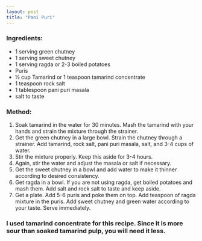 ```yaml
---
layout: post
title: "Pani Puri"
---
```




### Ingredients:
* 1 serving green chutney
* 1 serving sweet chutney
* 1 serving ragda or 2-3 boiled potatoes
* Puris
* ½ cup Tamarind or 1 teaspoon tamarind concentrate
* 1 teaspoon rock salt
* 1 tablespoon pani puri masala
* salt to taste


### Method:
1. Soak tamarind in the water for 30 minutes. Mash the tamarind with your hands and strain the mixture through the strainer. 
2. Get the green chutney in a large bowl. Strain the chutney through a strainer.  Add tamarind, rock salt, pani puri masala, salt, and 3-4 cups of water.
3. Stir the mixture properly. Keep this aside for 3-4 hours. 
4. Again, stir the water and adjust the masala or salt if necessary. 
5. Get the sweet chutney in a bowl and add water to make it thinner according to desired consistency. 
6. Get ragda in a bowl. If you are not using ragda, get boiled potatoes and mash them. Add salt and rock salt to taste and keep aside. 
7. Get a plate. Add 5-6 puris and poke them on top. Add teaspoon of ragda mixture in the puris. 
Add sweet chutney and green water according to your taste. Serve immediately.


### I used tamarind concentrate for this recipe. Since it is more sour than soaked tamarind pulp, you will need it less.